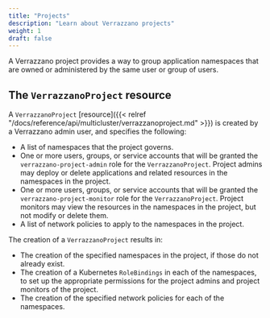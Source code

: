 ```yaml
---
title: "Projects"
description: "Learn about Verrazzano projects"
weight: 1
draft: false
---
```


A Verrazzano project provides a way to group application namespaces that are owned or administered by the same user or
group of users.

## The `VerrazzanoProject` resource

A `VerrazzanoProject` [resource]({{< relref "/docs/reference/api/multicluster/verrazzanoproject.md" >}}) is created by
  a Verrazzano admin user, and specifies the following:

- A list of namespaces that the project governs.
- One or more users, groups, or service accounts that will be granted the `verrazzano-project-admin` role for the
      `VerrazzanoProject`. Project admins may deploy or delete applications and related resources in the namespaces
      in the project.
- One or more users, groups, or service accounts that will be granted the `verrazzano-project-monitor` role for the
      `VerrazzanoProject`. Project monitors may view the resources in the namespaces in the project, but not modify
      or delete them.
- A list of network policies to apply to the namespaces in the project.

The creation of a `VerrazzanoProject` results in:
- The creation of the specified namespaces in the project, if those do not already exist.
- The creation of a Kubernetes `RoleBindings` in each of the namespaces, to set up the appropriate
  permissions for the project admins and project monitors of the project.
- The creation of the specified network policies for each of the namespaces.
